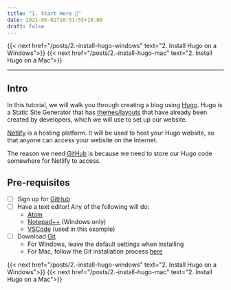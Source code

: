 ```yaml
---
title: "1. Start Here 🎯"
date: 2021-06-02T10:51:55+10:00
draft: false
---
```

{{< next href="/posts/2.-install-hugo-windows" text="2. Install Hugo on a Windows">}}
{{< next href="/posts/2.-install-hugo-mac" text="2. Install Hugo on a Mac">}}

---
## Intro

In this tutorial, we will walk you through creating a blog using [Hugo](https://gohugo.io/). Hugo is a Static Site Generator that has [themes/layouts](https://themes.gohugo.io/) that have already been created by developers, which we will use to set up our website. 

[Netlify](https://www.netlify.com/) is a hosting platform. It will be used to host your Hugo website, so that anyone can access your website on the Internet.

The reason we need [GitHub](https://github.com/) is because we need to store our Hugo code somewhere for Netlify to access.

## Pre-requisites

<!-- You will need to sign up for GitHub and Netlify accounts if you don't have them already and also install Git Bash on your devices. It is also useful to have a text editor, which is useful for viewing the project on. -->

- [ ]  Sign up for [GitHub](https://github.com/)
- [ ]  Have a text editor! Any of the following will do:
    - [Atom](https://atom.io/)
    - [Notepad++](https://notepad-plus-plus.org/downloads/v7.9.5/) (Windows only)
    - [VSCode](https://code.visualstudio.com/) (used in this example)
- [ ]  Download [Git](https://git-scm.com/downloads)
    - For Windows, leave the default settings when installing
    - For Mac, follow the Git installation process [here](/posts/2.-install-hugo-mac)

{{< next href="/posts/2.-install-hugo-windows" text="2. Install Hugo on a Windows">}}
{{< next href="/posts/2.-install-hugo-mac" text="2. Install Hugo on a Mac">}}